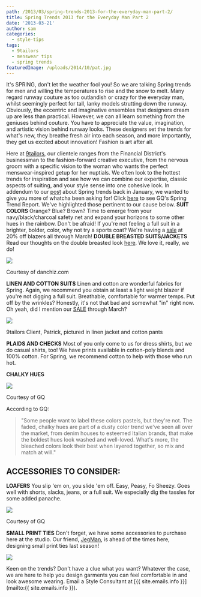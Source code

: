 ```yaml
---
path: /2013/03/spring-trends-2013-for-the-everyday-man-part-2/
title: Spring Trends 2013 for the Everyday Man Part 2
date: '2013-03-21'
author: sam
categories:
  - style-tips
tags:
  - 9tailors
  - menswear tips
  - spring trends
featuredImage: /uploads/2014/10/pat.jpg
---
```

 It's SPRING, don't let the weather fool you! So we are talking Spring trends for men and willing the temperatures to rise and the snow to melt. Many regard runway couture as too outlandish or crazy for the everyday man, whilst seemingly perfect for tall, lanky models strutting down the runway. Obviously, the eccentric and imaginative ensembles that designers dream up are less than practical. However, we can all learn something from the geniuses behind couture. You have to appreciate the value, imagination, and artistic vision behind runway looks. These designers set the trends for what's new, they breathe fresh air into each season, and more importantly, they get us excited about innovation! Fashion is art after all.

 Here at [9tailors](http://www.9tailors.com/), our clientele ranges from the Financial District's businessman to the fashion-forward creative executive, from the nervous groom with a specific vision to the woman who wants the perfect menswear-inspired getup for her nuptials. We often look to the hottest trends for inspiration and see how we can combine our expertise, classic aspects of suiting, and your style sense into one cohesive look. In addendum to our [post](http://2013/01/spring-trends-2013-for-everyday-man.html) about Spring trends back in January, we wanted to give you more of whatcha been asking for! Click [here](http://www.gq.com/style/wear-it-now/201303/jim-moore-spring-2013-trend-report-photos#slide=1) to see GQ's Spring Trend Report. We've highlighted those pertinent to our cause below.
 **SUIT COLORS**
Orange? Blue? Brown? Time to emerge from your navy/black/charcoal safety net and expand your horizons to some other hues in the rainbow. Don't be afraid! If you're not feeling a full suit in a brighter, bolder, color, why not try a sports coat? We're having a [sale](http://2013/03/blah-blazers-no-more-its-sale-time.html) at 20% off blazers all through March!
 **DOUBLE BREASTED SUITS/JACKETS**
Read our thoughts on the double breasted look [here](http://2013/02/trend-report-double-breasted-jackets.html). We love it, really, we do!

[![](http://4.bp.blogspot.com/-u__LSilmE_w/UUOPfPegSpI/AAAAAAAACgg/JphuSlQ5-WQ/s400/double-breasted-spring-2013-trends.jpg)](http://4.bp.blogspot.com/-u__LSilmE_w/UUOPfPegSpI/AAAAAAAACgg/JphuSlQ5-WQ/s1600/double-breasted-spring-2013-trends.jpg)

Courtesy of danchiz.com

 **LINEN AND COTTON SUITS**
Linen and cotton are wonderful fabrics for Spring. Again, we recommend you obtain at least a light weight blazer if you're not digging a full suit. Breathable, comfortable for warmer temps. Put off by the wrinkles? Honestly, it's not that bad and somewhat "in" right now. Oh yeah, did I mention our [SALE](http://2013/03/blah-blazers-no-more-its-sale-time.html) through March?

[![](http://4.bp.blogspot.com/-4TelsauNfB0/UUONFCwIsbI/AAAAAAAACgQ/RtWewY_wYI0/s400/20120327-9tailors-0885.jpg)](http://4.bp.blogspot.com/-4TelsauNfB0/UUONFCwIsbI/AAAAAAAACgQ/RtWewY_wYI0/s1600/20120327-9tailors-0885.jpg)

9tailors Client, Patrick, pictured in linen jacket and cotton pants

 **PLAIDS AND CHECKS**
Most of you only come to us for dress shirts, but we do casual shirts, too! We have prints available in cotton-poly blends and 100% cotton. For Spring, we recommend cotton to help with those who run hot. 

 **CHALKY HUES**

[![](http://2.bp.blogspot.com/-fvQ5QLq3SLE/UUOKqISHEyI/AAAAAAAACgE/Ov_G1CLkT0A/s400/spring-2013-trend-report-color-bleach-michael-bastian-triptych.jpg)](http://2.bp.blogspot.com/-fvQ5QLq3SLE/UUOKqISHEyI/AAAAAAAACgE/Ov_G1CLkT0A/s1600/spring-2013-trend-report-color-bleach-michael-bastian-triptych.jpg)

Courtesy of GQ

According to GQ:

> "Some people want to label these colors pastels, but they're not. The faded, chalky hues are part of a dusty color trend we've seen all over the market, from denim houses to esteemed Italian brands, that make the boldest hues look washed and well-loved. What's more, the bleached colors look their best when layered together, so mix and match at will." 

## ACCESSORIES TO CONSIDER:

**LOAFERS**
You slip 'em on, you slide 'em off. Easy, Peasy, Fo Sheezy. Goes well with shorts, slacks, jeans, or a full suit. We especially dig the tassles for some added panache.

[![](http://2.bp.blogspot.com/-efAl70sNUIE/UUOKrEAuPWI/AAAAAAAACgI/WMz4_yCvw_4/s400/Spring-2013-Trend-Report-Loafers-Zegna-Triptych.jpg)](http://2.bp.blogspot.com/-efAl70sNUIE/UUOKrEAuPWI/AAAAAAAACgI/WMz4_yCvw_4/s1600/Spring-2013-Trend-Report-Loafers-Zegna-Triptych.jpg)

Courtesy of GQ

 **SMALL PRINT TIES**
Don't forget, we have some accessories to purchase here at the studio. Our friend, [JegMan](http://www.jegman.com/), is ahead of the times here, designing small print ties last season!

[![](http://4.bp.blogspot.com/-pBTuNXMFdLQ/UUOOb1NkvXI/AAAAAAAACgY/QaLrkmgUfA4/s400/jeman+ties.jpg)](http://4.bp.blogspot.com/-pBTuNXMFdLQ/UUOOb1NkvXI/AAAAAAAACgY/QaLrkmgUfA4/s1600/jeman+ties.jpg)

Keen on the trends? Don't have a clue what you want? Whatever the case, we are here to help you design garments you can feel comfortable in and look awesome wearing. Email a Style Consultant at [{{ site.emails.info }}](mailto:{{ site.emails.info }}).